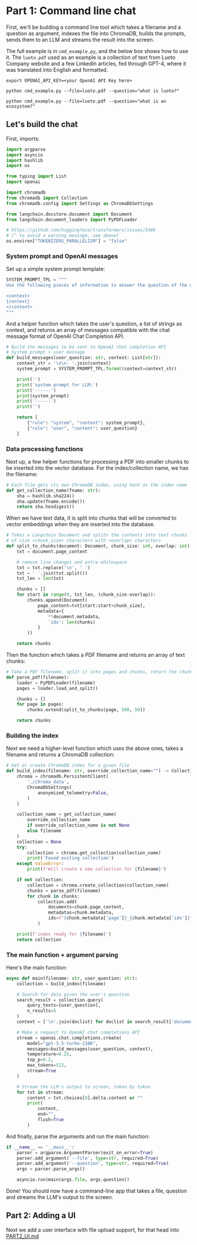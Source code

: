 # Part 1: Command line chat

First, we'll be building a command line tool which takes a filename and a question as argument, indexes the file into ChromaDB, builds the prompts, sends them to an LLM and streams the result into the screen.

The full example is in `cmd_example.py`, and the below box shows how to use it. The `luoto.pdf` used as an example is a collection of text from Luoto Company website and a few LinkedIn articles, fed through GPT-4, where it was translated into English and formatted.

```
export OPENAI_API_KEY=<your OpenAI API Key here>

python cmd_example.py --file=luoto.pdf --question="what is luoto?"

python cmd_example.py --file=luoto.pdf --question="what is an ecosystem?"

```

## Let's build the chat

First, imports:

```python
import argparse
import asyncio
import hashlib
import os

from typing import List
import openai

import chromadb
from chromadb import Collection
from chromadb.config import Settings as ChromaDbSettings

from langchain.docstore.document import Document
from langchain.document_loaders import PyPDFLoader

# https://github.com/huggingface/transformers/issues/5486
# (^ to avoid a warning message, see above)
os.environ["TOKENIZERS_PARALLELISM"] = "false"
```

### System prompt and OpenAI messages

Set up a simple system prompt template:

```python
SYSTEM_PROMPT_TPL = """
Use the following pieces of information to answer the question of the user.

<context>
{context}
</context>
"""
```

And a helper function which takes the user's question, a list of strings as context, and returns an array of messages compatible with the chat message format of OpenAI Chat Completion API.

```python
# Build the messages to be sent to OpenAI chat completion API
# System prompt + user message
def build_messages(user_question: str, context: List[str]):
    context_str = '\n\n- '.join(context)
    system_prompt = SYSTEM_PROMPT_TPL.format(context=context_str)

    print('')
    print('system prompt for LLM:')
    print('------')
    print(system_prompt)
    print('------')
    print('')

    return [
        {"role": "system", "content": system_prompt},
        {"role": "user", "content": user_question}
    ]

```

### Data processing functions

Next up, a few helper functions for processing a PDF into smaller chunks to be inserted into the vector database. For the index/collection name, we has the filename:

```python
# Each file gets its own ChromaDB index, using hash as the index name
def get_collection_name(fname: str):
    sha = hashlib.sha224()
    sha.update(fname.encode())
    return sha.hexdigest()
```

When we have text data, it is split into chunks that will be converted to vector embeddings when they are inserted into the database.

```python
# Takes a Langchain Document and splits the contents into text chunks
# of size <chunk_size> characters with <overlap> characters
def split_to_chunks(document: Document, chunk_size: int, overlap: int):
    txt = document.page_content

    # remove line changes and extra whitespace
    txt = txt.replace('\n', ' ')
    txt = ' '.join(txt.split())
    txt_len = len(txt)

    chunks = []
    for start in range(0, txt_len, (chunk_size-overlap)):
        chunks.append(Document(
            page_content=txt[start:start+chunk_size],
            metadata={
                **document.metadata,
                'idx': len(chunks)
            }
        ))

    return chunks
```

Then the function which takes a PDF filename and returns an array of text chunks:

```python
# Take a PDF filename, split it into pages and chunks, return the chunks
def parse_pdf(filename):
    loader = PyPDFLoader(filename)
    pages = loader.load_and_split()

    chunks = []
    for page in pages:
        chunks.extend(split_to_chunks(page, 500, 50))

    return chunks
```

### Building the index

Next we need a higher-level function which uses the above ones, takes a filename and returns a ChromaDB collection:

```python
# Get or create ChromaDB index for a given file
def build_index(filename: str, override_collection_name="") -> Collection:
    chroma = chromadb.PersistentClient(
        './chroma_data',
        ChromaDbSettings(
            anonymized_telemetry=False,
        )
    )

    collection_name = get_collection_name(
        override_collection_name
        if override_collection_name is not None
        else filename
    )
    collection = None
    try:
        collection = chroma.get_collection(collection_name)
        print('Found exiting collection')
    except ValueError:
        print(f'Will create a new collection for {filename}')

    if not collection:
        collection = chroma.create_collection(collection_name)
        chunks = parse_pdf(filename)
        for chunk in chunks:
            collection.add(
                documents=chunk.page_content,
                metadatas=chunk.metadata,
                ids=f"{chunk.metadata['page']}_{chunk.metadata['idx']}",
            )

    print(f'index ready for {filename}')
    return collection
```

### The main function + argument parsing

Here's the main function:

```python
async def main(filename: str, user_question: str):
    collection = build_index(filename)

    # Search for data given the user's question
    search_result = collection.query(
        query_texts=[user_question],
        n_results=5
    )
    context = ['\n'.join(doclist) for doclist in search_result['documents']]

    # Make a request to OpenAI chat completions API
    stream = openai.chat.completions.create(
        model="gpt-3.5-turbo-1106",
        messages=build_messages(user_question, context),
        temperature=0.25,
        top_p=0.2,
        max_tokens=512,
        stream=True
    )

    # Stream the LLM's output to screen, token by token
    for txt in stream:
        content = txt.choices[0].delta.content or ""
        print(
            content,
            end="",
            flush=True
        )

```

And finally, parse the arguments and run the main function:

```python
if __name__ == '__main__':
    parser = argparse.ArgumentParser(exit_on_error=True)
    parser.add_argument('--file', type=str, required=True)
    parser.add_argument('--question', type=str, required=True)
    args = parser.parse_args()

    asyncio.run(main(args.file, args.question))
```

Done! You should now have a command-line app that takes a file, question and streams the LLM's output to the screen.

## Part 2: Adding a UI

Next we add a user interface with file upload support, for that head into [PART2_UI.md](PART2_UI.md)
